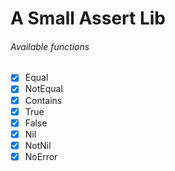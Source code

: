 # A Small Assert Lib

###### Available functions

* [X]  Equal
* [X]  NotEqual
* [X]  Contains
* [X]  True
* [X]  False
* [X]  Nil
* [X]  NotNil
* [X]  NoError
